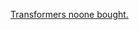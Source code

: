 ---
layout: post
wordpress_id: 132
wordpress_url: http://noesbueno.com/archives/132
date: '2006-06-27 17:06:08 -0500'
date_gmt: '2006-06-27 22:06:08 -0500'
body: |
  <p><a href="http://www.mcsweeneys.net/links/lists/20HenryS.Kivett.html">Transformers noone bought.</a></p>
---